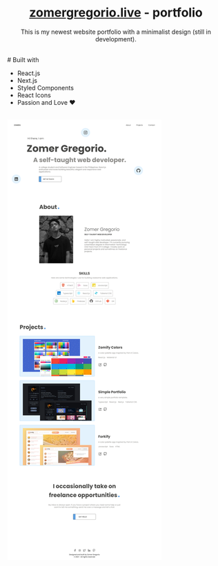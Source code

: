 <!-- <div align="center">
  <img src="https://raw.githubusercontent.com/zomeru/portfolio/main/src/assets/images/web.png" alt="Logo" width="150px" height="50px"/>
</div> -->
<h1 align="center"><a href='https://zomergregorio.live/'>zomergregorio.live</a> - portfolio</h1>
<p align="center">This is my newest website portfolio with a minimalist design (still in development).</p>
<br>
# Built with

- React.js
- Next.js
- Styled Components
- React Icons
- Passion and Love ❤

<br>
<img src="https://raw.githubusercontent.com/zomeru/portfolio/main/src/assets/images/fullpage.png" alt="My website full page photo" />
